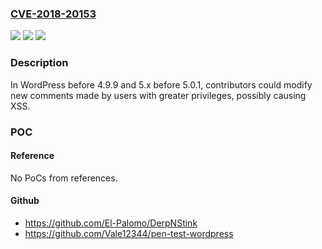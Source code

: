 ### [CVE-2018-20153](https://cve.mitre.org/cgi-bin/cvename.cgi?name=CVE-2018-20153)
![](https://img.shields.io/static/v1?label=Product&message=n%2Fa&color=blue)
![](https://img.shields.io/static/v1?label=Version&message=n%2Fa&color=blue)
![](https://img.shields.io/static/v1?label=Vulnerability&message=n%2Fa&color=brighgreen)

### Description

In WordPress before 4.9.9 and 5.x before 5.0.1, contributors could modify new comments made by users with greater privileges, possibly causing XSS.

### POC

#### Reference
No PoCs from references.

#### Github
- https://github.com/El-Palomo/DerpNStink
- https://github.com/Vale12344/pen-test-wordpress

